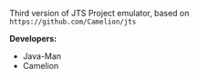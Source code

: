Third version of JTS Project emulator, based on `https://github.com/Camelion/jts`

**Developers:**
* Java-Man
* Camelion
